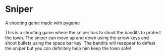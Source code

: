 # Sniper
A shooting game made with pygame

This is a shooting game where the sniper has to shoot the bandits to protect the town. 
The sniper can move up and down using the arrow keys and shoot bullets using the space bar key. 
The bandits will reappear to defeat the sniper but you can definitely help him keep the town safe! 


